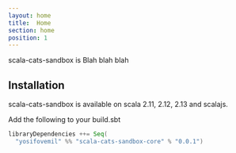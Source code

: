 ```yaml
---
layout: home
title:  Home
section: home
position: 1
---
```


scala-cats-sandbox is Blah blah blah

## Installation

scala-cats-sandbox is available on scala 2.11, 2.12, 2.13 and scalajs.

Add the following to your build.sbt
```scala
libraryDependencies ++= Seq(
  "yosifovemil" %% "scala-cats-sandbox-core" % "0.0.1")
```
